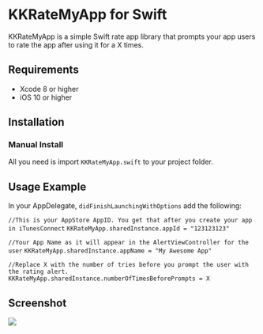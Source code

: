 # KKRateMyApp for Swift
KKRateMyApp is a simple Swift rate app library that prompts your app users to rate the app after using it for a X times. 

## Requirements
* Xcode 8 or higher
* iOS 10 or higher

## Installation
### Manual Install
All you need is import `KKRateMyApp.swift` to your project folder.

## Usage Example
In your AppDelegate, `didFinishLaunchingWithOptions` add the following:

`//This is your AppStore AppID. You get that after you create your app in iTunesConnect`
`KKRateMyApp.sharedInstance.appId = "123123123"`

`//Your App Name as it will appear in the AlertViewController for the user`
`KKRateMyApp.sharedInstance.appName = "My Awesome App"`

`//Replace X with the number of tries before you prompt the user with the rating alert.`
`KKRateMyApp.sharedInstance.numberOfTimesBeforePrompts = X`

## Screenshot

![](https://github.com/kaiusee/RateMyApp/blob/master/KKRateMyApp.png)



